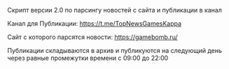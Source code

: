 Скрипт версии 2.0 по парсингу новостей с сайта и публикации в канал

Канал для Публикации: https://t.me/TopNewsGamesKappa

Сайт с которого парсятся новости: https://gamebomb.ru/

Публикации складываются в архив и публикуются на следующий день через равные промежутки времени с 09:00 до 22:00
